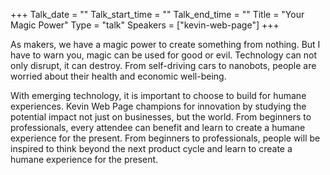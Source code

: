 +++
Talk_date = ""
Talk_start_time = ""
Talk_end_time = ""
Title = "Your Magic Power"
Type = "talk"
Speakers = ["kevin-web-page"]
+++

As makers, we have a magic power to create something from nothing. But I have to warn you, magic can be used for good or evil. Technology can not only disrupt, it can destroy. From self-driving cars to nanobots, people are worried about their health and economic well-being. 

With emerging technology, it is important to choose to build for humane experiences. Kevin Web Page champions for innovation by studying the potential impact not just on businesses, but the world. From beginners to professionals, every attendee can benefit and learn to create a humane experience for the present. From beginners to professionals, people will be inspired to think beyond the next product cycle and learn to create a humane experience for the present.
